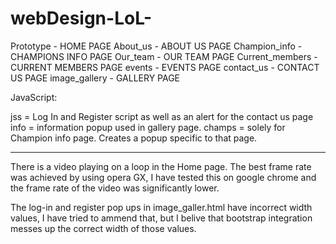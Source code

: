 # webDesign-LoL-

Prototype - HOME PAGE
About_us - ABOUT US PAGE
Champion_info - CHAMPIONS INFO PAGE
Our_team - OUR TEAM PAGE
Current_members - CURRENT MEMBERS PAGE
events - EVENTS PAGE
contact_us - CONTACT US PAGE
image_gallery - GALLERY PAGE

JavaScript:

jss = Log In and Register script as well as an alert for the contact us page
info = information popup used in gallery page.
champs = solely for Champion info page. Creates a popup specific to that page. 


___________________________


There is a video playing on a loop in the Home page. The best frame rate was achieved by using opera GX, I have tested
this on google chrome and the frame rate of the video was significantly lower.


The log-in and register pop ups in image_galler.html have incorrect width values, I have tried to ammend that, but I belive that bootstrap integration messes up the correct width of those values.
